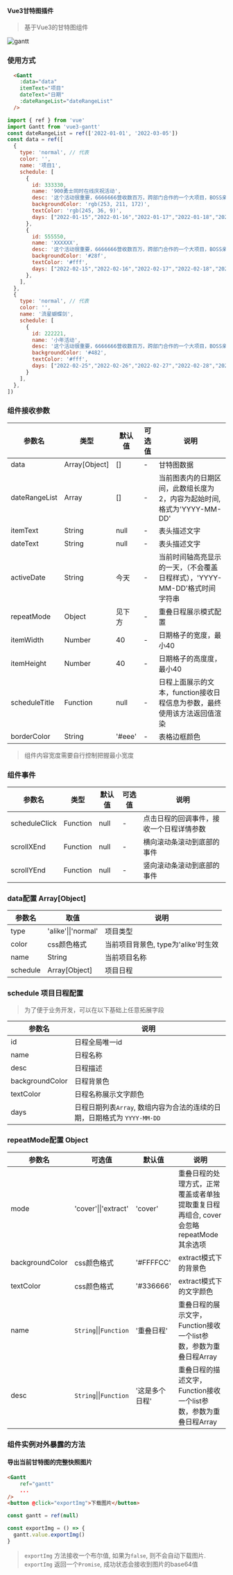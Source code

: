 #### Vue3甘特图插件

> 基于Vue3的甘特图组件

![gantt](https://blog.ddamy.com/assets/img/gantt.jpeg)

### 使用方式
```html
  <Gantt
    :data="data"
    itemText="项目"
    dateText="日期"
    :dateRangeList="dateRangeList"
  />
```
```js
import { ref } from 'vue'
import Gantt from 'vue3-gantt'
const dateRangeList = ref(['2022-01-01', '2022-03-05'])
const data = ref([
  {
    type: 'normal', // 代表
    color: '',
    name: '项目1',
    schedule: [
      {
        id: 333330,
        name: '900勇士同时在线庆祝活动',
        desc: '这个活动很重要，6666666营收数百万，跨部门合作的一个大项目，BOSS亲自下场坐镇指挥，大家一定要团结一心!',
        backgroundColor: 'rgb(253, 211, 172)',
        textColor: 'rgb(245, 36, 9)',
        days: ["2022-01-15","2022-01-16","2022-01-17","2022-01-18","2022-01-19","2022-01-20","2022-01-21","2022-01-22","2022-01-23","2022-01-24","2022-01-25","2022-01-26","2022-01-27","2022-01-28","2022-01-29","2022-01-30","2022-01-31","2022-02-01","2022-02-02","2022-02-03","2022-02-04","2022-02-05"]
      },
      {
        id: 555550,
        name: 'XXXXXX',
        desc: '这个活动很重要，6666666营收数百万，跨部门合作的一个大项目，BOSS亲自下场坐镇指挥，大家一定要团结一心!',
        backgroundColor: '#28f',
        textColor: '#fff',
        days: ["2022-02-15","2022-02-16","2022-02-17","2022-02-18","2022-02-19","2022-02-20","2022-02-21","2022-02-22","2022-02-23","2022-02-24","2022-02-25"]
      },
    ],
  },
  {
    type: 'normal', // 代表
    color: '',
    name: '流星蝴蝶剑',
    schedule: [
      {
        id: 222221,
        name: '小年活动',
        desc: '这个活动很重要，6666666营收数百万，跨部门合作的一个大项目，BOSS亲自下场坐镇指挥，大家一定要团结一心!',
        backgroundColor: '#482',
        textColor: '#fff',
        days: ["2022-02-25","2022-02-26","2022-02-27","2022-02-28","2022-03-01","2022-03-02","2022-03-03","2022-03-04","2022-03-05","2022-03-06","2022-03-07","2022-03-08","2022-03-09","2022-03-10"]
      }
    ],
  },
])
```

### 组件接收参数

| 参数名 | 类型 | 默认值 | 可选值 | 说明 |
| ------ | ------ | -------- | -- | ------------ |
| data | Array[Object] | [] | - | 甘特图数据 |
| dateRangeList | Array | [] | - | 当前图表内的日期区间，此数组长度为2，内容为起始时间, 格式为'YYYY-MM-DD' |
| itemText | String | null | - | 表头描述文字 |
| dateText | String | null | - | 表头描述文字 |
| activeDate | String | 今天 | - | 当前时间轴高亮显示的一天，（不会覆盖日程样式），'YYYY-MM-DD'格式时间字符串 |
| repeatMode | Object | 见下方 | - | 重叠日程展示模式配置 |
| itemWidth | Number | 40 | - | 日期格子的宽度，最小40 |
| itemHeight | Number | 40 | - | 日期格子的高度度，最小40 |
| scheduleTitle | Function | null | - | 日程上面展示的文本，function接收日程信息为参数，最终使用该方法返回值渲染 |
| borderColor | String | '#eee' | - | 表格边框颜色 |

> 组件内容宽度需要自行控制把握最小宽度

### 组件事件

| 参数名 | 类型 | 默认值 | 可选值 | 说明 |
| ------ | ------ | -------- | -- | ------------ |
| scheduleClick | Function | null | - | 点击日程的回调事件，接收一个日程详情参数 |
| scrollXEnd | Function | null | - | 横向滚动条滚动到底部的事件 |
| scrollYEnd | Function | null | - | 竖向滚动条滚动到底部的事件 |

### data配置 Array[Object]

| 参数名 | 取值  |说明 |
| ------ | ------ | ------ |
| type | 'alike'\|\|'normal' | 项目类型 |
| color | css颜色格式 | 当前项目背景色, type为'alike'时生效 |
| name | String | 当前项目名称 |
| schedule | Array[Object] | 项目日程 |

### schedule 项目日程配置

> 为了便于业务开发，可以在以下基础上任意拓展字段

| 参数名 |说明 |
| ------ | -------------------- |
| id | 日程全局唯一id |
| name | 日程名称 |
| desc | 日程描述 |
| backgroundColor | 日程背景色 |
| textColor | 日程名称展示文字颜色 |
| days | 日程日期列表`Array`, 数组内容为合法的连续的日期，日期格式为 `YYYY-MM-DD` |

### repeatMode配置 Object

| 参数名 | 可选值 | 默认值 | 说明 |
| ------ | ------ | -------- | ---------- |
| mode | 'cover'\|\|'extract' | 'cover' | 重叠日程的处理方式，正常覆盖或者单独提取重复日程再组合, cover会忽略repeatMode其余选项 |
| backgroundColor | css颜色格式 | '#FFFFCC' | extract模式下的背景色 |
| textColor | css颜色格式 | '#336666' | extract模式下的文字颜色 |
| name | `String`\|\|`Function` | '重叠日程' | 重叠日程的展示文字，Function接收一个list参数，参数为重叠日程Array |
| desc | `String`\|\|`Function` | '这是多个日程' | 重叠日程的描述文字，Function接收一个list参数，参数为重叠日程Array |


### 组件实例对外暴露的方法

#### 导出当前甘特图的完整快照图片

```html
<Gantt
    ref="gantt"
    ...
/>
<button @click="exportImg">下载图片</button>
```
```js
const gantt = ref(null)

const exportImg = () => {
  gantt.value.exportImg()
}
```
> `exportImg` 方法接收一个布尔值, 如果为`false`, 则不会自动下载图片. `exportImg` 返回一个`Promise`, 成功状态会接收到图片的base64值